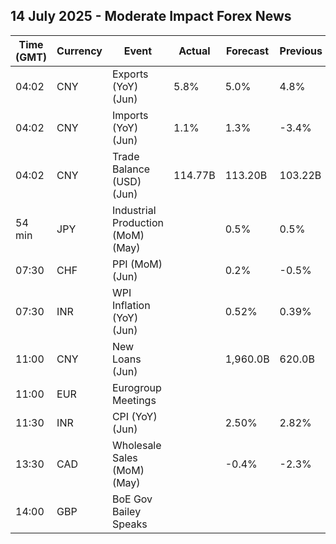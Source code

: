 ## 14 July 2025 - Moderate Impact Forex News

| Time (GMT) | Currency | Event | Actual | Forecast | Previous |
|------|----------|-------|--------|----------|----------|
| 04:02 | CNY | Exports (YoY) (Jun) | 5.8% | 5.0% | 4.8% |
| 04:02 | CNY | Imports (YoY) (Jun) | 1.1% | 1.3% | -3.4% |
| 04:02 | CNY | Trade Balance (USD) (Jun) | 114.77B | 113.20B | 103.22B |
| 54 min | JPY | Industrial Production (MoM) (May) |  | 0.5% | 0.5% |
| 07:30 | CHF | PPI (MoM) (Jun) |  | 0.2% | -0.5% |
| 07:30 | INR | WPI Inflation (YoY) (Jun) |  | 0.52% | 0.39% |
| 11:00 | CNY | New Loans (Jun) |  | 1,960.0B | 620.0B |
| 11:00 | EUR | Eurogroup Meetings |  |  |  |
| 11:30 | INR | CPI (YoY) (Jun) |  | 2.50% | 2.82% |
| 13:30 | CAD | Wholesale Sales (MoM) (May) |  | -0.4% | -2.3% |
| 14:00 | GBP | BoE Gov Bailey Speaks |  |  |  |
